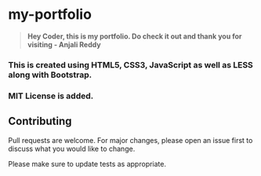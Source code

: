 # my-portfolio

> **Hey Coder, this is my portfolio. Do check it out and thank you for visiting - Anjali Reddy**

### This is created using HTML5, CSS3, JavaScript as well as LESS along with Bootstrap.

### MIT License is added.

## Contributing

Pull requests are welcome. For major changes, please open an issue first to discuss what you would like to change.

Please make sure to update tests as appropriate.
